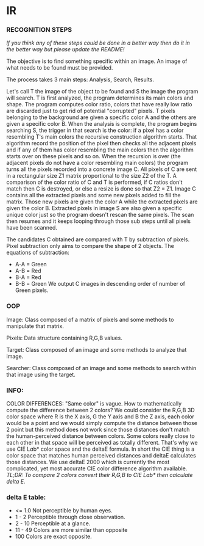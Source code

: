 # IR


### **RECOGNITION STEPS**
_If you think any of these steps could be done in a better way then do it in the better way but please update the README!_

The objective is to find something specific within an image. An image of what needs to be found must be provided.

The process takes 3 main steps: Analysis, Search, Results.

Let's call T the image of the object to be found and S the image the program will search.
T is first analyzed, the program determines its main colors and shape. The program computes color ratio, colors that have really low ratio are discarded just to get rid of potential "corrupted" pixels. T pixels belonging to the background are given a specific color A and the others are given a specific color B. When the analysis is complete, the program begins searching S, the trigger in that search is the color: if a pixel has a color resembling T's main colors the recursive construction algorithm starts.
That algorithm record the position of the pixel then checks all the adjacent pixels and if any of them has color resembling the main colors then the algorithm starts over on these pixels and so on. When the recursion is over (the adjacent pixels do not have a color resembling main colors) the program turns all the pixels recorded into a concrete image C. All pixels of C are sent in a rectangular size Z1 matrix proportional to the size Z2 of the T. A comparison of the color ratio of C and T is performed, if C ratios don't match then C is destroyed, or else a resize is done so that Z2 = Z1. Image C contains all the extracted pixels and some new pixels added to fill the matrix. Those new pixels are given the color A while the extracted pixels are given the color B. Extracted pixels in image S are also given a specific unique color just so the program doesn't rescan the same pixels. 
The scan then resumes and it keeps looping through those sub steps until all pixels have been scanned. 

The candidates C obtained are compared with T by subtraction of pixels. Pixel subtraction only aims to compare the shape of 2 objects.
The equations of subtraction:
- A-A = Green
- A-B = Red
- B-A = Red
- B-B = Green
We output C images in descending order of number of Green pixels.

### **OOP**

Image: Class composed of a matrix of pixels and some methods to manipulate that matrix.

Pixels: Data structure containing R,G,B values.

Target: Class composed of an image and some methods to analyze that image.

Searcher: Class composed of an image and some methods to search within that image using the target.

### **INFO:**

COLOR DIFFERENCES: "Same color" is vague. How to mathematically compute the difference between 2 colors? We could consider the R,G,B 3D color space where R is the X axis, G the Y axis
and B the Z axis, each color would be a point and we would simply compute the distance between those 2 point but this method does not work since those distances don't match the human-perceived distance between colors. Some colors really close to each other in that space will be perceived as totally different. That's why we use CIE L*a*b* color space and the deltaE formula. In short the CIE thing is 
a color space that matches human perceived distances and deltaE calculates those distances. We use deltaE 2000 which is currently the most complicated, yet most accurate CIE color difference algorithm available. 
_TL;DR: To compare 2 colors convert their R,G,B to CIE L*a*b* then calculate delta E._

### **delta E table:**
- <= 1.0	Not perceptible by human eyes.
- 1 - 2	Perceptible through close observation.
- 2 - 10	Perceptible at a glance.
- 11 - 49	Colors are more similar than opposite
- 100	Colors are exact opposite.
